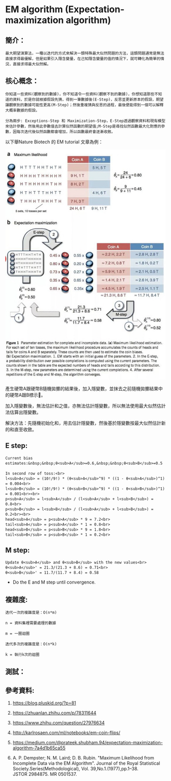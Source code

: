 # EM algorithm (Expectation-maximization algorithm) 

## 簡介：
```
最大期望演算法，一種以迭代的方式來解決一類特殊最大似然問題的方法，這類問題通常是無法直接求得最優解，但是如果引入隱含變量，在己知隱含變量的值的情況下，就可轉化為簡單的情況，直接求得最大似然解。
```
## 核心概念：
```
你知道一些資料(觀察到的數據)，你不知道令一些資料(觀察不到的數據)，你想知道那些不知道的資料，於是你就根據假設先猜，得到一筆數據後(E-Step)，反思並更新原本的假設，期望讓觀察到的數據可能性更高(M-Step)；然後重複猜與反思的過程，最後便能得到一個可以解釋大概率數據的假設。

分為兩步: Exceptions-Step 和 Maximization-Step，E-Step透過觀察資料和現有模型來估計參數，然後用此參數值去計算似然函數的期望值;M-Step是尋找似然函數最大化對應的參數，因每次迭代後似然函數都會增加，所以函數最終會逐漸收斂。
```

以下舉Nature Biotech 的 EM tutorial 文章為例：

<img src='img/1.jpg'>

產生硬幣A跟硬幣B隨機拋擲的結果後，加入隱變數，並抹去之前隨機拋擲結果中的硬幣A跟B標示。

加入隱變數後，無法估計和之值，亦無法估計隱變數，所以無法使用最大似然估計法估算出隱變數。

解決方法：先隨機初始化和，用去估計隱變數，然後基於隱變數按最大似然估計新的和直至收斂。

## E step:
```
Current bias estimates:&nbsp;&nbsp;θ<sub>A</sub>=0.6,&nbsp;&nbsp;θ<sub>B</sub>=0.5

In second row of toss:<br>
l<sub>A</sub> = (10!/9!) * (θ<sub>A</sub>^9) * ((1 - θ<sub>A</sub>)^1) = 0.004<br>
l<sub>B</sub> = (10!/9!) * (θ<sub>B</sub>^9) * ((1 - θ<sub>B</sub>)^1) = 0.001<br><br>
p<sub>A</sub> = l<sub>A</sub> / (l<sub>A</sub> + l<sub>B</sub>) = 0.8<br>
p<sub>B</sub> = l<sub>B</sub> / (l<sub>A</sub> + l<sub>B</sub>) = 0.2<br><br>
head<sub>A</sub> = p<sub>A</sub> * 9 = 7.2<br>
tail<sub>A</sub> = p<sub>A</sub> * 1 = 0.8<br>
head<sub>B</sub> = p<sub>B</sub> * 9 = 1.8<br>
tail<sub>B</sub> = p<sub>B</sub> * 1 = 0.2<br>
```

## M step:
```
Update θ<sub>A</sub> and θ<sub>B</sub> with the new values<br>
θ<sub>A</sub>' = 21.3/(21.3 + 8.6) = 0.71<br>
θ<sub>B</sub>' = 11.7/(11.7 + 8.4) = 0.58
```
* Do the E and M step until convergence.

## 複雜度:
```
迭代一次的複雜度是：O(n*m)

n = 資料集裡需要處理的數據

m = 一圈迴圈

迭代多次的複雜度是：O(n*k)

k = 執行k次的迴圈
```
## 測試：

## 參考資料:

1. https://blog.pluskid.org/?p=81

2. https://zhuanlan.zhihu.com/p/78311644

3. https://www.zhihu.com/question/27976634

4. http://karlrosaen.com/ml/notebooks/em-coin-flips/

5. https://medium.com/@prateek.shubham.94/expectation-maximization-algorithm-7a4d1b65ca55

6. A. P. Dempster; N. M. Laird; D. B. Rubin. "Maximum Likelihood from Incomplete Data via the EM Algorithm". Journal of the Royal Statistical Society.Series(Methodological), Vol. 39,No.1.(1977),pp.1–38. JSTOR 2984875. MR 0501537.
